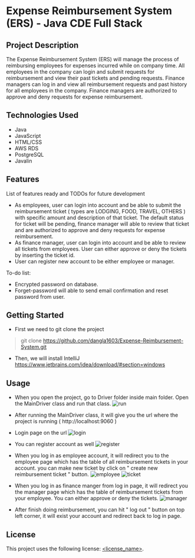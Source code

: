 # Expense Reimbursement System (ERS) - Java CDE Full Stack

## Project Description

The Expense Reimbursement System (ERS) will manage the process of reimbursing employees for expenses incurred while on company time. All employees in the company can login and submit requests for reimbursement and view their past tickets and pending requests. Finance managers can log in and view all reimbursement requests and past history for all employees in the company. Finance managers are authorized to approve and deny requests for expense reimbursement.

## Technologies Used

* Java
* JavaScript
* HTML/CSS
* AWS RDS
* PostgreSQL
* Javalin

## Features

List of features ready and TODOs for future development
* As employees, user can login into account and be able to submit the reimbursement ticket ( types are LODGING, FOOD, TRAVEL, OTHERS ) with specific amount and description of that ticket. The default status for ticket will be pending, finance manager will able to review that ticket and are authorized to approve and deny requests for expense reimbursement.
* As finance manager, user can login into account and be able to review all tickets from employees. User can either approve or deny the tickets by inserting the ticket id.
* User can register new account to be either employee or manager.


To-do list:
* Encrypted password on database.
* Forget-password will able to send email confirmation and reset password from user.

## Getting Started
* First we need to git clone the project
> git clone https://github.com/dangla1603/Expense-Reimbursement-System.git
* Then, we will install IntelliJ https://www.jetbrains.com/idea/download/#section=windows

## Usage

* When you open the project, go to Driver folder inside main folder. Open the MainDriver class and run that class.
![run](https://user-images.githubusercontent.com/43182305/115806450-66d6fd00-a3ac-11eb-9752-6ef225e650bb.PNG)

* After running the MainDriver class, it will give you the url where the project is running ( http://localhost:9060 )
* Login page on the url
![login](https://user-images.githubusercontent.com/43182305/115806569-a271c700-a3ac-11eb-8e29-5d2c3e8dc4b5.PNG)

* You can register account as well
![register](https://user-images.githubusercontent.com/43182305/115806579-a7367b00-a3ac-11eb-814f-27a46083c0eb.PNG)

* When you log in as employee account, it will redirect you to the employee page which has the table of all reimbursement tickets in your account. you can make new ticket by click on " create new reimbursement ticket " button.
![employee](https://user-images.githubusercontent.com/43182305/115806584-aa316b80-a3ac-11eb-87ca-df8cd81f485b.PNG)
![ticket](https://user-images.githubusercontent.com/43182305/115806592-ad2c5c00-a3ac-11eb-9d54-6000a3342130.PNG)

* When you log in as finance manger from log in page, it will redirect you the manager page which has the table of reimbursement tickets from your employee. You can either approve or deny the tickets.
![manager](https://user-images.githubusercontent.com/43182305/115806587-abfb2f00-a3ac-11eb-8225-680be2a3a2ad.PNG)

* After finish doing reimbursement, you can hit " log out " button on top left corner, it will exist your account and redirect back to log in page.
## License

This project uses the following license: [<license_name>](<link>).

